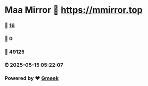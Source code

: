 # Maa Mirror :link: https://mmirror.top 
### :page_facing_up: [16](https://mmirror.top/tag.html) 
### :speech_balloon: 0 
### :hibiscus: 49125 
### :alarm_clock: 2025-05-15 05:22:07 
### Powered by :heart: [Gmeek](https://github.com/Meekdai/Gmeek)
